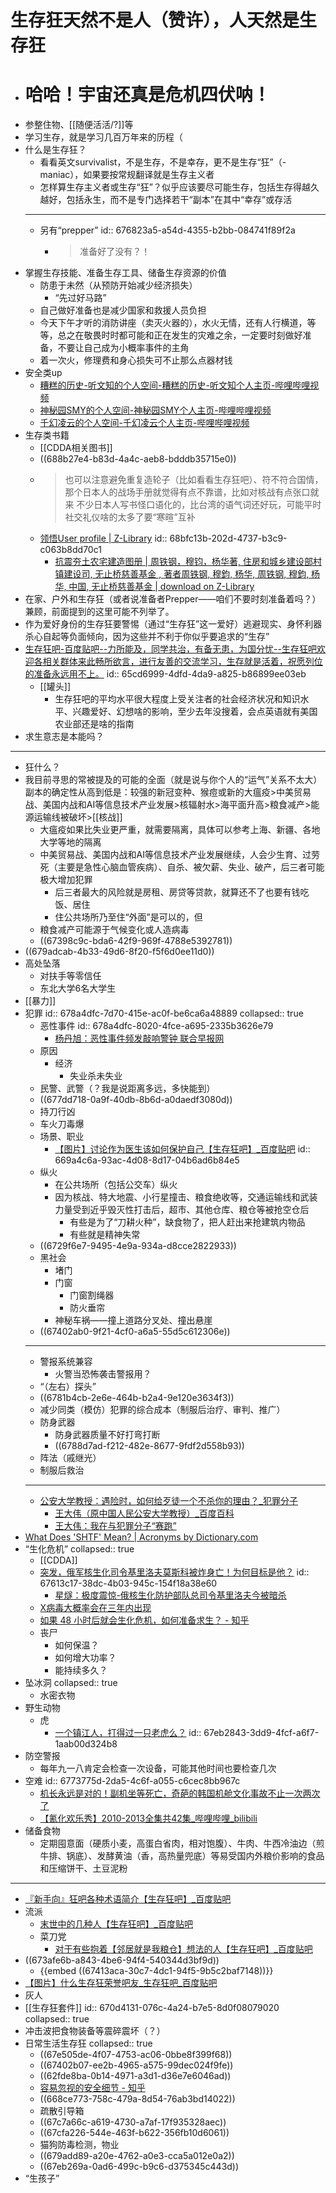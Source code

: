# 生存狂天然不是人（赞许），人天然是生存狂
- # 哈哈！宇宙还真是危机四伏呐！
- 参整住物、[[随便活活/?]]等
- 学习生存，就是学习几百万年来的历程（
- 什么是生存狂？
	- 看看英文survivalist，不是生存，不是幸存，更不是生存“狂”（-maniac），如果要按常规翻译就是生存主义者
	- 怎样算生存主义者或生存“狂”？似乎应该要尽可能生存，包括生存得越久越好，包括永生，而不是专门选择若干“副本”在其中“幸存”或存活
	- ---
	- 另有“prepper”
	  id:: 676823a5-a54d-4355-b2bb-084741f89f2a
		- >准备好了没有？！
- 掌握生存技能、准备生存工具、储备生存资源的价值
	- 防患于未然（从预防开始减少经济损失）
		- “先过好马路”
	- 自己做好准备也是减少国家和救援人员负担
	- 今天下午才听的消防讲座（卖灭火器的），水火无情，还有人行横道，等等，总之在敬畏时时都可能和正在发生的灾难之余，一定要时刻做好准备，不要让自己成为小概率事件的主角
	- 着一次火，修理费和身心损失可不止那么点器材钱
- 安全类up
	- [糟糕的历史-听文知的个人空间-糟糕的历史-听文知个人主页-哔哩哔哩视频](https://space.bilibili.com/1487287106)
	- [神秘园SMY的个人空间-神秘园SMY个人主页-哔哩哔哩视频](https://space.bilibili.com/87670515)
	- [千幻凌云的个人空间-千幻凌云个人主页-哔哩哔哩视频](https://space.bilibili.com/17637290)
- 生存类书籍
	- [[CDDA相关图书]]
	- ((688b27e4-b83d-4a4c-aeb8-bdddb35715e0))
	- >也可以注意避免重复造轮子（比如看看生存狂吧）、符不符合国情，那个日本人的战场手册就觉得有点不靠谱，比如对核战有点张口就来
	  不少日本人写书怪口语化的，比台湾的语气词还好玩，可能平时社交礼仪啥的太多了要“寒暄”互补
	- [领悟User profile | Z-Library](https://z-lib.fm/profile/39329119/816622/booklists)
	  id:: 68bfc13b-202d-4737-b3c9-c063b8dd70c1
		- [抗震夯土农宅建造图册 | 周铁钢，穆钧，杨华著, 住房和城乡建设部村镇建设司, 无止桥慈善基金 , 著者周铁钢, 穆鈞, 杨华, 周铁钢, 穆鈞, 杨华, 中国, 无止桥慈善基金 | download on Z-Library](https://z-lib.fm/book/44676885/c49592)
- 在家、户外和生存狂（或者说准备者Prepper——咱们不要时刻准备着吗？）兼顾，前面提到的这里可能不列举了。
- 作为爱好身份的生存狂要警惕（通过“生存狂”这一爱好）逃避现实、身怀利器杀心自起等负面倾向，因为这些并不利于你似乎要追求的“生存”
- [生存狂吧-百度贴吧--力所能及，同学共治，有备无患，为国分忧--生存狂吧欢迎各相关群体来此畅所欲言，进行友善的交流学习，生存就是活着，祝愿列位的准备永远用不上。](https://tieba.baidu.com/f?kw=%E7%94%9F%E5%AD%98%E7%8B%82)
  id:: 65cd6999-4dfd-4da9-a825-b86899ee03eb
	- [[罐头]]
		- 生存狂吧的平均水平很大程度上受关注者的社会经济状况和知识水平、兴趣爱好、幻想啥的影响，至少去年没搜着，会点英语就有美国农业部还是啥的指南
- 求生意志是本能吗？
- ---
- 狂什么？
- 我目前寻思的常被提及的可能的全面（就是说与你个人的“运气”关系不太大）副本的确定性从高到低是：较强的新冠变种、猴痘或新的大瘟疫>中美贸易战、美国内战和AI等信息技术产业发展>核辐射水>海平面升高>粮食减产>能源运输线被破坏>[[核战]]
	- 大瘟疫如果比失业更严重，就需要隔离，具体可以参考上海、新疆、各地大学等地的隔离
	- 中美贸易战、美国内战和AI等信息技术产业发展继续，人会少生育、过劳死（主要是急性心脑血管疾病）、自杀、被欠薪、失业、破产，后三者可能极大增加犯罪
		- 后三者最大的风险就是房租、房贷等贷款，就算还不了也要有钱吃饭、居住
		- 住公共场所乃至住“外面”是可以的，但
	- 粮食减产可能源于气候变化或人造病毒
	- ((67398c9c-bda6-42f9-969f-4788e5392781))
- ((679adcab-4b33-49d6-8f20-f5f6d0ee11d0))
- 高处坠落
	- 对扶手等零信任
	- 东北大学6名大学生
- [[暴力]]
- 犯罪
  id:: 678a4dfc-7d70-415e-ac0f-be6ca6a48889
  collapsed:: true
	- 恶性事件
	  id:: 678a4dfc-8020-4fce-a695-2335b3626e79
		- [杨丹旭：恶性事件频发敲响警钟 联合早报网](https://www.quzaobao.com/news/china/202410/3029165.html)
	- 原因
		- 经济
			- 失业杀未失业
	- 民警、武警（？我是说距离多远，多快能到）
	- ((677dd718-0a9f-40db-8b6d-a0daedf3080d))
	- 持刀行凶
	- 车火刀毒爆
	- 场景、职业
		- [【图片】讨论作为医生该如何保护自己【生存狂吧】_百度贴吧](https://tieba.baidu.com/p/3338632520)
		  id:: 669a4c6a-93ac-4d08-8d17-04b6ad6b84e5
	- 纵火
		- 在公共场所（包括公交车）纵火
		- 因为核战、特大地震、小行星撞击、粮食绝收等，交通运输线和武装力量受到近乎毁灭性打击后，超市、其他仓库、粮仓等被抢空仓后
			- 有些是为了“刀耕火种”，缺食物了，把人赶出来抢建筑内物品
			- 有些就是精神失常
	- ((6729f6e7-9495-4e9a-934a-d8cce2822933))
	- 黑社会
		- 堵门
		- 门窗
			- 门窗割绳器
			- 防火垂帘
		- 神秘车祸——撞上道路分叉处、撞出悬崖
	- ((67402ab0-9f21-4cf0-a6a5-55d5c612306e))
	- ---
	- 警报系统兼容
		- 火警当恐怖袭击警报用？
	- “（左右）探头”
	- ((6781b4cb-2e6e-464b-b2a4-9e120e3634f3))
	- 减少同类（模仿）犯罪的综合成本（制服后治疗、审判、推广）
	- 防身武器
		- 防身武器质量不好打弯打断
		- ((6788d7ad-f212-482e-8677-9fdf2d558b93))
	- 阵法（戚继光）
	- 制服后救治
	- ---
	- [公安大学教授：遇险时，如何给歹徒一个不杀你的理由？_犯罪分子](https://www.sohu.com/a/250662017_652930/)
		- [王大伟（原中国人民公安大学教授）_百度百科](https://baike.baidu.com/item/%E7%8E%8B%E5%A4%A7%E4%BC%9F/8268927)
		- [王大伟：我在与犯罪分子“赛跑”](https://www.sohu.com/a/228741105_243614)
- [What Does 'SHTF' Mean? | Acronyms by Dictionary.com](https://www.dictionary.com/e/acronyms/shtf/)
- “生化危机”
  collapsed:: true
	- [[CDDA]]
	- [突发，俄军核生化司令基里洛夫莫斯科被炸身亡！为何目标是他？](https://mp.weixin.qq.com/s/5V2_Ngzz9ltNhMxgTN1SZQ)
	  id:: 67613c17-38dc-4b03-945c-154f18a38e60
		- [星燧：极度震惊-俄核生化防护部队总司令基里洛夫今被暗杀](https://mp.weixin.qq.com/s/sOWRzHHQuICpQP1GJGxKqQ)
	- [X病毒大概率会在三年内出现](https://mp.weixin.qq.com/s/U67xXuBJZKTeAXgR_vUlzg)
	- [如果 48 小时后就会生化危机，如何准备求生？ - 知乎](https://www.zhihu.com/question/34949068)
	- 丧尸
		- 如何保温？
		- 如何增大功率？
		- 能持续多久？
- 坠冰洞
  collapsed:: true
	- 水密衣物
- 野生动物
	- 虎
		- [一个镇江人，打得过一只老虎么？](https://mp.weixin.qq.com/s/rov18-LQX0lo8hXNqv1dVw)
		  id:: 67eb2843-3dd9-4fcf-a6f7-1aab00d324b8
- 防空警报
	- 每年九一八肯定会检查一次设备，可能其他时间也要检查几次
- 空难
  id:: 6773775d-2da5-4c6f-a055-c6cec8bb967c
	- [机长永远是对的！副机坐等死亡，奇葩的韩国机舱文化事故不止一次两次了](https://mp.weixin.qq.com/s/KV5hCVGcK9aDwy-4G00Gqw)
	- [【氰化欢乐秀】2010-2013全集共42集_哔哩哔哩_bilibili](https://www.bilibili.com/video/BV14x411b7Ta)
- 储备食物
	- 定期囤意面（硬质小麦，高蛋白省肉，相对饱腹）、牛肉、牛西冷油边（煎牛排、锅底）、发酵黄油（香，高热量兜底）等易受国内外粮价影响的食品和压缩饼干、土豆泥粉
- ---
- [『新手向』狂吧各种术语简介【生存狂吧】_百度贴吧](https://tieba.baidu.com/p/2344550674)
- 流派
	- [末世中的几种人【生存狂吧】_百度贴吧](https://tieba.baidu.com/p/8553931481)
	- 菜刀党
		- [对于有些抱着【邻居就是我粮仓】想法的人【生存狂吧】_百度贴吧](https://tieba.baidu.com/p/9455588921)
- ((673afe6b-a843-4be6-94f4-540344d3bf9d))
	- {{embed ((67413aca-30c7-4dc1-94f5-9b5c2baf7148))}}
- [【图片】什么生存狂荣誉吧友_生存狂吧_百度贴吧](https://tieba.baidu.com/p/8927454955)
- 灰人
- [[生存狂套件]]
  id:: 670d4131-076c-4a24-b7e5-8d0f08079020
  collapsed:: true
- 冲击波把食物装备等震碎震坏（？）
- 日常生活生存狂
  collapsed:: true
	- ((67e505de-4f07-4753-ac06-0bbe8f399f68))
	- ((67402b07-ee2b-4965-a575-99dec024f9fe))
	- ((62fde8ba-0b14-4971-a3d1-d36e7e6046ad))
	- [容易忽视的安全细节 - 知乎](https://zhuanlan.zhihu.com/p/161604088)
	- ((668ce773-758c-479a-8d54-76ab3bd14022))
	- 疏散引导箱
	- ((67c7a66c-a619-4730-a7af-17f935328aec))
	- ((67cfa226-544e-463f-b622-356fb10d6061))
	- 猫狗防毒检测，物业
	- ((679add89-a20e-4762-a0e3-cca5a012e0a2))
	- ((67eb269a-0ad6-499c-b9c6-d375345c443d))
- “生孩子”
